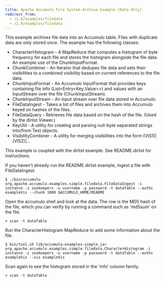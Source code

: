 ```yaml
---
title: Apache Accumulo File System Archive Example (Data Only)
redirect_from:
  - /1.8/examples/filedata
  - /1.9/examples/filedata
---
```


This example archives file data into an Accumulo table. Files with duplicate data are only stored once.
The example has the following classes:

 * CharacterHistogram - A MapReduce that computes a histogram of byte frequency for each file and stores the histogram alongside the file data. An example use of the ChunkInputFormat.
 * ChunkCombiner - An Iterator that dedupes file data and sets their visibilities to a combined visibility based on current references to the file data.
 * ChunkInputFormat - An Accumulo InputFormat that provides keys containing file info (List<Entry<Key,Value>>) and values with an InputStream over the file (ChunkInputStream).
 * ChunkInputStream - An input stream over file data stored in Accumulo.
 * FileDataIngest - Takes a list of files and archives them into Accumulo keyed on hashes of the files.
 * FileDataQuery - Retrieves file data based on the hash of the file. (Used by the dirlist.Viewer.)
 * KeyUtil - A utility for creating and parsing null-byte separated strings into/from Text objects.
 * VisibilityCombiner - A utility for merging visibilities into the form (VIS1)|(VIS2)|...

This example is coupled with the dirlist example. See README.dirlist for instructions.

If you haven't already run the README.dirlist example, ingest a file with FileDataIngest.

    $ ./bin/accumulo org.apache.accumulo.examples.simple.filedata.FileDataIngest -i instance -z zookeepers -u username -p password -t dataTable --auths exampleVis --chunk 1000 $ACCUMULO_HOME/README

Open the accumulo shell and look at the data. The row is the MD5 hash of the file, which you can verify by running a command such as 'md5sum' on the file.

    > scan -t dataTable

Run the CharacterHistogram MapReduce to add some information about the file.

    $ bin/tool.sh lib/accumulo-examples-simple.jar org.apache.accumulo.examples.simple.filedata.CharacterHistogram -i instance -z zookeepers -u username -p password -t dataTable --auths exampleVis --vis exampleVis

Scan again to see the histogram stored in the 'info' column family.

    > scan -t dataTable

